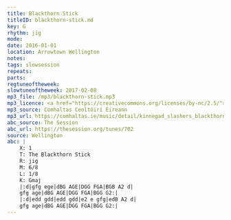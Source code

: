 ```yaml
---
title: Blackthorn Stick
titleID: blackthorn-stick.md
key: G
rhythm: jig
mode:
date: 2016-01-01
location: Arrowtown Wellington
notes:
tags: slowsession 
repeats: 
parts: 
regtuneoftheweek:
slowtuneoftheweek: 2017-02-08
mp3_file: /mp3/blackthorn-stick.mp3
mp3_licence: <a href="https://creativecommons.org/licenses/by-nc/2.5/">CC-BY-NC-2.5</a>
mp3_source: Comhaltas Ceoltóirí Éireann
mp3_url: https://comhaltas.ie/music/detail/kinnegad_slashers_blackthorn_stick_scotsman_over_the_border/
abc_source: The Session
abc_url: https://thesession.org/tunes/702
source: Wellington
abc: |
    X: 1
    T: The Blackthorn Stick
    R: jig
    M: 6/8
    L: 1/8
    K: Gmaj
    |:d|gfg ege|dBG AGE|DGG FGA|BGB A2 d|
    gfg age|dBG AGE|DGG FGA|BGG G2:|
    |:d|edd gdd|edd gdd|e2 e gfg|edB A2 d|
    gfg age|dBG AGE|DGG FGA|BGG G2:|
---
```

